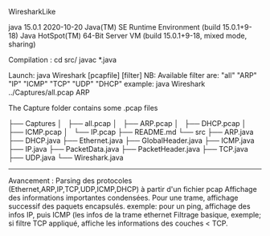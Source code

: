 WiresharkLike

java 15.0.1 2020-10-20
Java(TM) SE Runtime Environment (build 15.0.1+9-18)
Java HotSpot(TM) 64-Bit Server VM (build 15.0.1+9-18, mixed mode, sharing)

Compilation : 
cd src/
javac *.java

Launch: 
java Wireshark [pcapfile] [filter]
NB: Available filter are: "all" "ARP" "IP" "ICMP" "TCP" "UDP" "DHCP"
example: java Wireshark ../Captures/all.pcap ARP

The Capture folder contains some .pcap files


├── Captures
│   ├── all.pcap
│   ├── ARP.pcap
│   ├── DHCP.pcap
│   ├── ICMP.pcap
│   └── IP.pcap
├── README.md
└── src
    ├── ARP.java
    ├── DHCP.java
    ├── Ethernet.java
    ├── GlobalHeader.java
    ├── ICMP.java
    ├── IP.java
    ├── PacketData.java
    ├── PacketHeader.java
    ├── TCP.java
    ├── UDP.java
    └── Wireshark.java


-------------------------
Avancement : 
Parsing des protocoles (Ethernet,ARP,IP,TCP,UDP,ICMP,DHCP) à partir d'un fichier pcap
Affichage des informations importantes condensées.
Pour une trame, affichage successif des paquets encapsulés.
exemple: pour un ping, affichage des infos IP, puis ICMP (les infos de la trame ethernet
Filtrage basique, exemple; si filtre TCP appliqué, affiche les informations des couches < TCP.
